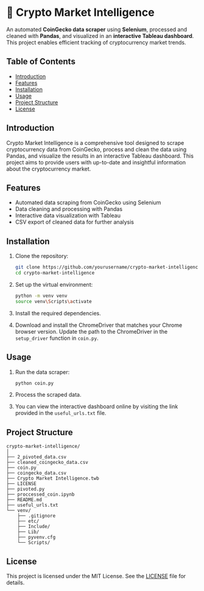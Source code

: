 # 🚀 Crypto Market Intelligence

An automated **CoinGecko data scraper** using **Selenium**, processed and cleaned with **Pandas**, and visualized in an **interactive Tableau dashboard**. This project enables efficient tracking of cryptocurrency market trends.

## Table of Contents

- [Introduction](#introduction)
- [Features](#features)
- [Installation](#installation)
- [Usage](#usage)
- [Project Structure](#project-structure)
- [License](#license)

## Introduction

Crypto Market Intelligence is a comprehensive tool designed to scrape cryptocurrency data from CoinGecko, process and clean the data using Pandas, and visualize the results in an interactive Tableau dashboard. This project aims to provide users with up-to-date and insightful information about the cryptocurrency market.

## Features

- Automated data scraping from CoinGecko using Selenium
- Data cleaning and processing with Pandas
- Interactive data visualization with Tableau
- CSV export of cleaned data for further analysis

## Installation

1. Clone the repository:
    ```sh
    git clone https://github.com/yourusername/crypto-market-intelligence.git
    cd crypto-market-intelligence
    ```

2. Set up the virtual environment:
    ```sh
    python -m venv venv
    source venv\Scripts\activate
    ```

3. Install the required dependencies.

4. Download and install the ChromeDriver that matches your Chrome browser version. Update the path to the ChromeDriver in the `setup_driver` function in `coin.py`.


## Usage

1. Run the data scraper:
    ```sh
    python coin.py
    ```

2. Process the scraped data.

3. You can view the interactive dashboard online by visiting the link provided in the `useful_urls.txt` file.

## Project Structure

```
crypto-market-intelligence/
│
├── 2_pivoted_data.csv
├── cleaned_coingecko_data.csv
├── coin.py
├── coingecko_data.csv
├── Crypto Market Intelligence.twb
├── LICENSE
├── pivoted.py
├── proccessed_coin.ipynb
├── README.md
├── useful_urls.txt
└── venv/
    ├── .gitignore
    ├── etc/
    ├── Include/
    ├── Lib/
    ├── pyvenv.cfg
    └── Scripts/
```


## License

This project is licensed under the MIT License. See the [LICENSE](LICENSE) file for details.
